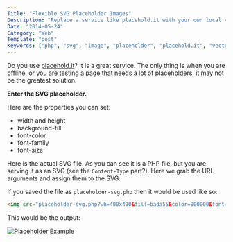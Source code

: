 ```yaml
---
Title: "Flexible SVG Placeholder Images"
Description: "Replace a service like placehold.it with your own local version that serves SVG images"
Date: "2014-05-24"
Category: "Web"
Template: "post"
Keywords: ["php", "svg", "image", "placeholder", "placehold.it", "vector", "center", "text", "server", "placekitten"]
---
```


Do you use [placehold.it](http://placehold.it "Placehold.it Homepage")? It is a great service. The only thing is when you are offline, or you are testing a page that needs a lot of placeholders, it may not be the greatest solution.

**Enter the SVG placeholder.**

Here are the properties you can set:

* width and height
* background-fill
* font-color
* font-family
* font-size

Here is the actual SVG file. As you can see it is a PHP file, but you are serving it as an SVG (see the `Content-Type` part?). Here we grab the URL arguments and assign them to the SVG.

<script src="https://gist.github.com/3aad1d22163c3c3e5cfd.js?file=placeholder-svg.php" type="text/javascript"></script>

If you saved the file as `placeholder-svg.php` then it would be used like so:

```html
<img src="placeholder-svg.php?wh=400x400&fill=bada55&color=000000&font=Georgia&size=20" />
```

This would be the output:

<div class="center">
  <img src="http://ohdoylerules.com/images/placeholder.png" alt="Placeholder Example">
</div>

